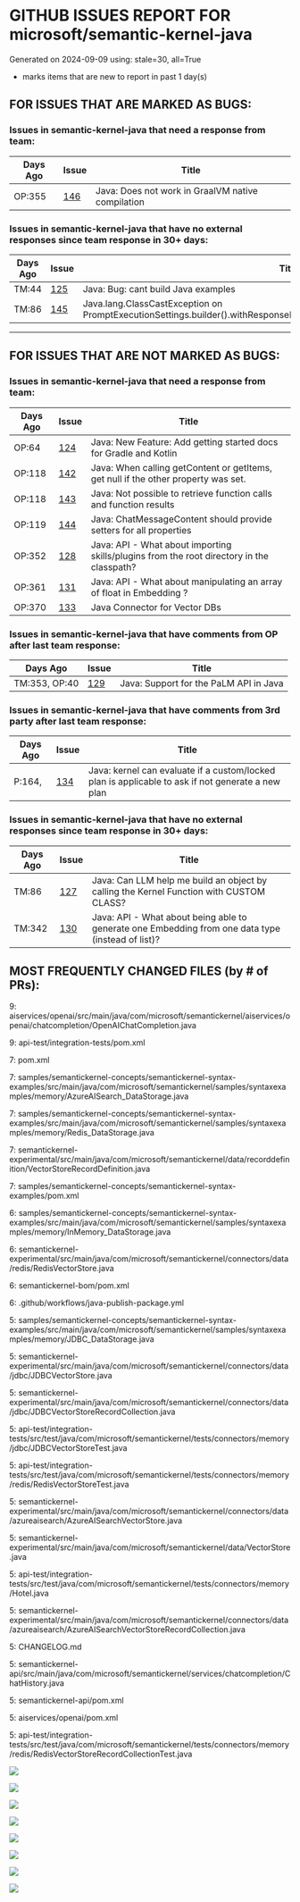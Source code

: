 
# GITHUB ISSUES REPORT FOR microsoft/semantic-kernel-java


Generated on 2024-09-09 using: stale=30, all=True


* marks items that are new to report in past 1 day(s)


## FOR ISSUES THAT ARE MARKED AS BUGS:


### Issues in semantic-kernel-java that need a response from team:

| Days Ago | Issue | Title |
| --- | --- | --- |
 |  OP:355  |[146](https://github.com/microsoft/semantic-kernel-java/issues/146 "Java: Does not work in GraalVM native compilation") | Java: Does not work in GraalVM native compilation |

### Issues in semantic-kernel-java that have no external responses since team response in 30+ days:

| Days Ago | Issue | Title |
| --- | --- | --- |
 |  TM:44  |[125](https://github.com/microsoft/semantic-kernel-java/issues/125 "Java: Bug: cant build Java examples") | Java: Bug: cant build Java examples |
 |  TM:86  |[145](https://github.com/microsoft/semantic-kernel-java/issues/145 "Java.lang.ClassCastException on PromptExecutionSettings.builder().withResponseFormat(ResponseFormat.JSON_OBJECT).build(); ") | Java.lang.ClassCastException on PromptExecutionSettings.builder().withResponseFormat(ResponseFormat.JSON_OBJECT).build();  |

---

## FOR ISSUES THAT ARE NOT MARKED AS BUGS:


### Issues in semantic-kernel-java that need a response from team:

| Days Ago | Issue | Title |
| --- | --- | --- |
 |  OP:64  |[124](https://github.com/microsoft/semantic-kernel-java/issues/124 "Java: New Feature: Add getting started docs for Gradle and Kotlin") | Java: New Feature: Add getting started docs for Gradle and Kotlin |
 |  OP:118  |[142](https://github.com/microsoft/semantic-kernel-java/issues/142 "Java: When calling getContent or getItems, get null if the other property was set.") | Java: When calling getContent or getItems, get null if the other property was set. |
 |  OP:118  |[143](https://github.com/microsoft/semantic-kernel-java/issues/143 "Java: Not possible to retrieve function calls and function results") | Java: Not possible to retrieve function calls and function results |
 |  OP:119  |[144](https://github.com/microsoft/semantic-kernel-java/issues/144 "Java: ChatMessageContent should provide setters for all properties") | Java: ChatMessageContent should provide setters for all properties |
 |  OP:352  |[128](https://github.com/microsoft/semantic-kernel-java/issues/128 "Java: API - What about importing skills/plugins from the root directory in the classpath?") | Java: API - What about importing skills/plugins from the root directory in the classpath? |
 |  OP:361  |[131](https://github.com/microsoft/semantic-kernel-java/issues/131 "Java: API - What about manipulating an array of float in Embedding ?") | Java: API - What about manipulating an array of float in Embedding ? |
 |  OP:370  |[133](https://github.com/microsoft/semantic-kernel-java/issues/133 "Java Connector for  Vector DBs") | Java Connector for  Vector DBs |

### Issues in semantic-kernel-java that have comments from OP after last team response:

| Days Ago | Issue | Title |
| --- | --- | --- |
 |  TM:353, OP:40  |[129](https://github.com/microsoft/semantic-kernel-java/issues/129 "Java: Support for the PaLM API in Java") | Java: Support for the PaLM API in Java |

### Issues in semantic-kernel-java that have comments from 3rd party after last team response:

| Days Ago | Issue | Title |
| --- | --- | --- |
 |  P:164,  |[134](https://github.com/microsoft/semantic-kernel-java/issues/134 "Java: kernel can evaluate if a custom/locked plan is applicable to ask if not generate a new plan") | Java: kernel can evaluate if a custom/locked plan is applicable to ask if not generate a new plan |

### Issues in semantic-kernel-java that have no external responses since team response in 30+ days:

| Days Ago | Issue | Title |
| --- | --- | --- |
 |  TM:86  |[127](https://github.com/microsoft/semantic-kernel-java/issues/127 "Java: Can LLM help me build an object by calling the Kernel Function with CUSTOM CLASS?") | Java: Can LLM help me build an object by calling the Kernel Function with CUSTOM CLASS? |
 |  TM:342  |[130](https://github.com/microsoft/semantic-kernel-java/issues/130 "Java: API - What about being able to generate one Embedding from one data type (instead of list)?") | Java: API - What about being able to generate one Embedding from one data type (instead of list)? |





## MOST FREQUENTLY CHANGED FILES (by # of PRs):

  9: aiservices/openai/src/main/java/com/microsoft/semantickernel/aiservices/openai/chatcompletion/OpenAIChatCompletion.java


  9: api-test/integration-tests/pom.xml


  7: pom.xml


  7: samples/semantickernel-concepts/semantickernel-syntax-examples/src/main/java/com/microsoft/semantickernel/samples/syntaxexamples/memory/AzureAISearch_DataStorage.java


  7: samples/semantickernel-concepts/semantickernel-syntax-examples/src/main/java/com/microsoft/semantickernel/samples/syntaxexamples/memory/Redis_DataStorage.java


  7: semantickernel-experimental/src/main/java/com/microsoft/semantickernel/data/recorddefinition/VectorStoreRecordDefinition.java


  7: samples/semantickernel-concepts/semantickernel-syntax-examples/pom.xml


  6: samples/semantickernel-concepts/semantickernel-syntax-examples/src/main/java/com/microsoft/semantickernel/samples/syntaxexamples/memory/InMemory_DataStorage.java


  6: semantickernel-experimental/src/main/java/com/microsoft/semantickernel/connectors/data/redis/RedisVectorStore.java


  6: semantickernel-bom/pom.xml


  6: .github/workflows/java-publish-package.yml


  5: samples/semantickernel-concepts/semantickernel-syntax-examples/src/main/java/com/microsoft/semantickernel/samples/syntaxexamples/memory/JDBC_DataStorage.java


  5: semantickernel-experimental/src/main/java/com/microsoft/semantickernel/connectors/data/jdbc/JDBCVectorStore.java


  5: semantickernel-experimental/src/main/java/com/microsoft/semantickernel/connectors/data/jdbc/JDBCVectorStoreRecordCollection.java


  5: api-test/integration-tests/src/test/java/com/microsoft/semantickernel/tests/connectors/memory/jdbc/JDBCVectorStoreTest.java


  5: api-test/integration-tests/src/test/java/com/microsoft/semantickernel/tests/connectors/memory/redis/RedisVectorStoreTest.java


  5: semantickernel-experimental/src/main/java/com/microsoft/semantickernel/connectors/data/azureaisearch/AzureAISearchVectorStore.java


  5: semantickernel-experimental/src/main/java/com/microsoft/semantickernel/data/VectorStore.java


  5: api-test/integration-tests/src/test/java/com/microsoft/semantickernel/tests/connectors/memory/Hotel.java


  5: semantickernel-experimental/src/main/java/com/microsoft/semantickernel/connectors/data/azureaisearch/AzureAISearchVectorStoreRecordCollection.java


  5: CHANGELOG.md


  5: semantickernel-api/src/main/java/com/microsoft/semantickernel/services/chatcompletion/ChatHistory.java


  5: semantickernel-api/pom.xml


  5: aiservices/openai/pom.xml


  5: api-test/integration-tests/src/test/java/com/microsoft/semantickernel/tests/connectors/memory/redis/RedisVectorStoreRecordCollectionTest.java


![](bugcount.png)

![](time_to_merge_prs.png)

![](time_to_close_issues.png)

![](time_to_first_response.png)

![](label_frequencies.png)

![](files_changed_per_pr.png)

![](lines_changed_per_pr.png)

![](termcloud.png)